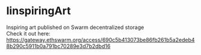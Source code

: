 # IinspiringArt
Inspiring art published on Swarm decentralized storage  
Check it out here:
https://gateway.ethswarm.org/access/690c5b413073be86fb261b5a2edeb48b290c5911b0a791bc70289e3d7b2dbd16
